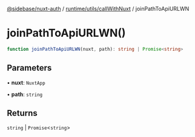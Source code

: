 [@sidebase/nuxt-auth](../../../../index.md) / [runtime/utils/callWithNuxt](../index.md) / joinPathToApiURLWN

# joinPathToApiURLWN()

```ts
function joinPathToApiURLWN(nuxt, path): string | Promise<string>
```

## Parameters

• **nuxt**: `NuxtApp`

• **path**: `string`

## Returns

`string` \| `Promise`\<`string`\>
